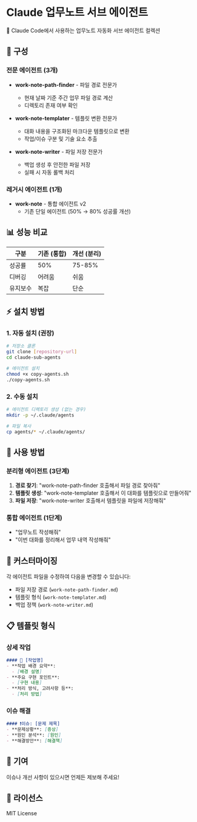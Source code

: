 # Claude 업무노트 서브 에이전트

📝 Claude Code에서 사용하는 업무노트 자동화 서브 에이전트 컬렉션

## 🎯 구성

### 전문 에이전트 (3개)
- **work-note-path-finder** - 파일 경로 전문가
  - 현재 날짜 기준 주간 업무 파일 경로 계산
  - 디렉토리 존재 여부 확인
  
- **work-note-templater** - 템플릿 변환 전문가  
  - 대화 내용을 구조화된 마크다운 템플릿으로 변환
  - 작업/이슈 구분 및 기술 요소 추출
  
- **work-note-writer** - 파일 저장 전문가
  - 백업 생성 후 안전한 파일 저장
  - 실패 시 자동 롤백 처리

### 레거시 에이전트 (1개)
- **work-note** - 통합 에이전트 v2
  - 기존 단일 에이전트 (50% → 80% 성공률 개선)

## 📊 성능 비교

| 구분 | 기존 (통합) | 개선 (분리) |
|------|-------------|-------------|
| 성공률 | 50% | 75-85% |
| 디버깅 | 어려움 | 쉬움 |
| 유지보수 | 복잡 | 단순 |

## ⚡ 설치 방법

### 1. 자동 설치 (권장)
```bash
# 저장소 클론
git clone [repository-url]
cd claude-sub-agents

# 에이전트 설치
chmod +x copy-agents.sh
./copy-agents.sh
```

### 2. 수동 설치
```bash
# 에이전트 디렉토리 생성 (없는 경우)
mkdir -p ~/.claude/agents

# 파일 복사
cp agents/* ~/.claude/agents/
```

## 🚀 사용 방법

### 분리형 에이전트 (3단계)
1. **경로 찾기**: "work-note-path-finder 호출해서 파일 경로 찾아줘"
2. **템플릿 생성**: "work-note-templater 호출해서 이 대화를 템플릿으로 만들어줘" 
3. **파일 저장**: "work-note-writer 호출해서 템플릿을 파일에 저장해줘"

### 통합 에이전트 (1단계)
- "업무노트 작성해줘"
- "이번 대화를 정리해서 업무 내역 작성해줘"

## 🔧 커스터마이징

각 에이전트 파일을 수정하여 다음을 변경할 수 있습니다:
- 파일 저장 경로 (`work-note-path-finder.md`)
- 템플릿 형식 (`work-note-templater.md`)
- 백업 정책 (`work-note-writer.md`)

## 📋 템플릿 형식

### 상세 작업
```markdown
#### 📌 [작업명]
- **작업 배경 요약**:
  - [배경 설명]
- **주요 구현 포인트**:
  - [구현 내용]
- **처리 방식, 고려사항 등**:
  - [처리 방법]
```

### 이슈 해결
```markdown
#### ❗이슈: [문제 제목]
- **문제상황**: [증상]
- **원인 분석**: [원인]
- **해결방안**: [해결책]
```

## 🤝 기여

이슈나 개선 사항이 있으시면 언제든 제보해 주세요!

## 📄 라이선스

MIT License
